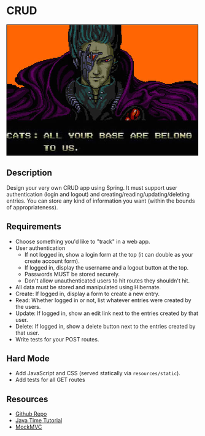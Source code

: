 # CRUD

![screenshot](screenshot.jpg)

## Description

Design your very own CRUD app using Spring. It must support user authentication (login and logout) and creating/reading/updating/deleting entries. You can store any kind of information you want (within the bounds of appropriateness).

## Requirements

* Choose something you'd like to "track" in a web app.
* User authentication
  * If not logged in, show a login form at the top (it can double as your create account form).
  * If logged in, display the username and a logout button at the top.
  * Passwords MUST be stored securely.
  * Don't allow unauthenticated users to hit routes they shouldn't hit.
* All data must be stored and manipulated using Hibernate.
* Create: If logged in, display a form to create a new entry.
* Read: Whether logged in or not, list whatever entries were created by the users.
* Update: If logged in, show an edit link next to the entries created by that user.
* Delete: If logged in, show a delete button next to the entries created by that user.
* Write tests for your POST routes.

## Hard Mode
* Add JavaScript and CSS (served statically via `resources/static`).
* Add tests for all GET routes

## Resources
* [Github Repo](https://github.com/tiy-lv-java-2016-06/spring-crud)
* [Java Time Tutorial](http://www.tutorialspoint.com/java8/java8_datetime_api.htm)
* [MockMVC](http://docs.spring.io/spring/docs/current/javadoc-api/org/springframework/test/web/servlet/MockMvc.html)
